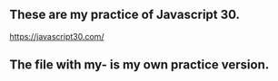 ## These are my practice of Javascript 30.
https://javascript30.com/

## The file with my- is my own practice version.